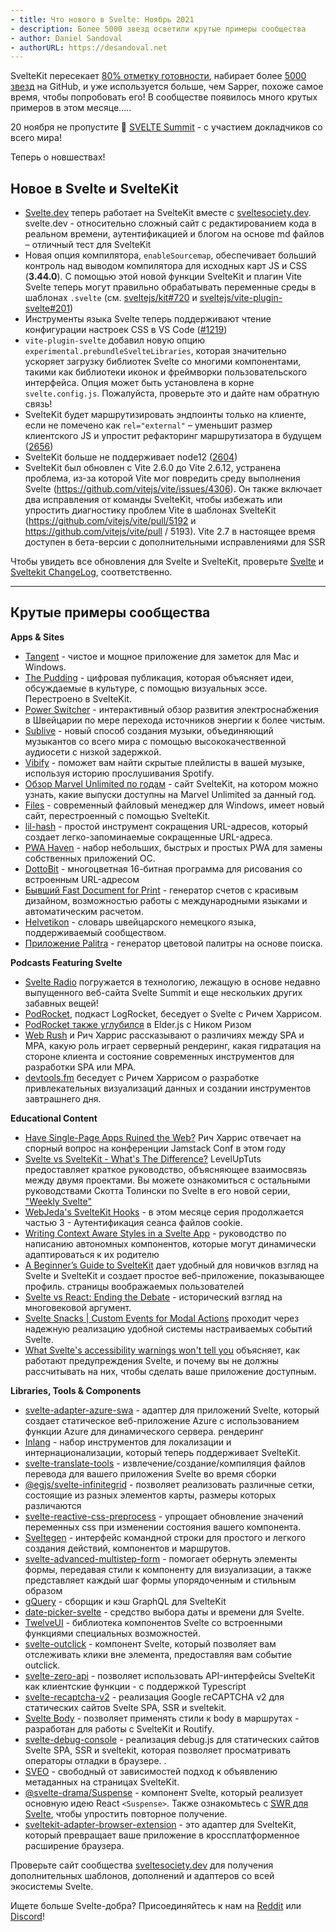```yaml
---
- title: Что нового в Svelte: Ноябрь 2021
- description: Более 5000 звезд осветили крутые примеры сообщества
- author: Daniel Sandoval
- authorURL: https://desandoval.net
---
```


SvelteKit пересекает [80% отметку готовности](https://github.com/sveltejs/kit/milestone/2), набирает более [5000 звезд](https://github.com/sveltejs/kit) на GitHub, и уже используется больше, чем Sapper, похоже самое время, чтобы попробовать его! В сообществе появилось много крутых примеров в этом месяце.....

20 ноября не пропустите 👀 [SVELTE Summit](https://sveltesummit.com/) - с участием докладчиков со всего мира!

Теперь о новшествах!

## Новое в Svelte и SvelteKit

- [Svelte.dev](https://svelte.dev/) теперь работает на SvelteKit вместе с [sveltesociety.dev](https://sveltesociety.dev). svelte.dev - относительно сложный сайт с редактированием кода в реальном времени, аутентификацией и блогом на основе md файлов – отличный тест для SvelteKit
- Новая опция компилятора, `enableSourcemap`, обеспечивает больший контроль над выводом компилятора для исходных карт JS и CSS (**3.44.0**). С помощью этой новой функции SvelteKit и плагин Vite Svelte теперь могут правильно обрабатывать переменные среды в шаблонах `.svelte` (см. [sveltejs/kit#720](https://github.com/sveltejs/kit/issues/720) и [sveltejs/vite-plugin-svelte#201](https://github.com/sveltejs/vite-plugin-svelte/pull/201))
- Инструменты языка Svelte теперь поддерживают чтение конфигурации настроек CSS в VS Code ([#1219](https://github.com/sveltejs/language-tools/issues/1219))
- `vite-plugin-svelte` добавил новую опцию `experimental.prebundleSvelteLibraries`, которая значительно ускоряет загрузку библиотек Svelte со многими компонентами, такими как библиотеки иконок и фреймворки пользовательского интерфейса. Опция может быть установлена в корне `svelte.config.js`. Пожалуйста, проверьте это и дайте нам обратную связь!
- SvelteKit будет маршрутизировать эндпоинты только на клиенте, если не помечено как `rel="external"` – уменьшит размер клиентского JS и упростит рефакторинг маршрутизатора в будущем ([2656](https://github.com/sveltejs/kit/pull/2656))
- SvelteKit больше не поддерживает node12 ([2604](https://github.com/sveltejs/kit/pull/2604))
- SvelteKit был обновлен с Vite 2.6.0 до Vite 2.6.12, устранена проблема, из-за которой Vite мог повредить среду выполнения Svelte (https://github.com/vitejs/vite/issues/4306). Он также включает два исправления от команды SvelteKit, чтобы избежать или упростить диагностику проблем Vite в шаблонах SvelteKit (https://github.com/vitejs/vite/pull/5192 и https://github.com/vitejs/vite/pull / 5193). Vite 2.7 в настоящее время доступен в бета-версии с дополнительными исправлениями для SSR


Чтобы увидеть все обновления для Svelte и SvelteKit, проверьте [Svelte](https://github.com/sveltejs/svelte/blob/master/changeLog.md) и [Sveltekit ChangeLog](https://github.com/sveltejs/kit/blob/master/packages/kit/changelog.md), соответственно.


---

## Крутые примеры сообщества

**Apps & Sites**
- [Tangent](http://tangentnotes.com/) - чистое и мощное приложение для заметок для Mac и Windows.
- [The Pudding](https://pudding.cool/) - цифровая публикация, которая объясняет идеи, обсуждаемые в культуре, с помощью визуальных эссе. Перестроено в SvelteKit.
- [Power Switcher](https://powerswitcher.axpo.com/) - интерактивный обзор развития электроснабжения в Швейцарии по мере перехода источников энергии к более чистым.
- [Sublive](https://sub.live/) - новый способ создания музыки, объединяющий музыкантов со всего мира с помощью высококачественной аудиосети с низкой задержкой.
- [Vibify](https://www.vibify.me/) - поможет вам найти скрытые плейлисты в вашей музыке, используя историю прослушивания Spotify.
- [Обзор Marvel Unlimited по годам](https://marvel.geoffrich.net/) - сайт SvelteKit, на котором можно узнать, какие выпуски доступны на Marvel Unlimited за данный год.
- [Files](https://files.community/) - современный файловый менеджер для Windows, имеет новый сайт, перестроенный с помощью SvelteKit.
- [lil-hash](https://github.com/jackbow/lil-hash) - простой инструмент сокращения URL-адресов, который создает легко-запоминаемые сокращенные URL-адреса.
- [PWA Haven](https://github.com/ThaUnknown/pwa-haven) - набор небольших, быстрых и простых PWA для замены собственных приложений ОС.
- [DottoBit](https://dottobit.com/) - многоцветная 16-битная программа для рисования со встроенным URL-адресом
- [Бывший Fast Document for Print](https://github.com/zummon/former) - генератор счетов с красивым дизайном, возможностью работы с международными языками и автоматическим расчетом.
- [Helvetikon](https://github.com/noahsalvi/helvetikon) - словарь швейцарского немецкого языка, поддерживаемый сообществом.
- [Приложение Palitra](https://palitra.app/) - генератор цветовой палитры на основе поиска.

**Podcasts Featuring Svelte**
- [Svelte Radio](https://www.svelteradio.com/episodes/svelte-summit-is-coming-up-and-svelte-is-growing) погружается в технологию, лежащую в основе недавно выпущенного веб-сайта Svelte Summit и еще нескольких других забавных вещей!
- [PodRocket](https://podrocket.logrocket.com/rich-harris), подкаст LogRocket, беседует о Svelte с Ричем Харрисом.
- [PodRocket также углубился](https://podrocket.logrocket.com/elderjs) в Elder.js с Ником Ризом
- [Web Rush](https://webrush.io/episodes/episode-153-single-page-application-vs-multi-page-application-with-rich-harris) и Рич Харрис рассказывают о различиях между SPA и MPA, какую роль играет серверный рендеринг, какая гидратация на стороне клиента и состояние современных инструментов для разработки SPA или MPA.
- [devtools.fm](https://devtools.fm/episode/15) беседует с Ричем Харрисом о разработке привлекательных визуализаций данных и создании инструментов завтрашнего дня.

**Educational Content**
- [Have Single-Page Apps Ruined the Web?](Https://www.youtube.com/watch?v=860d8usGC0o) Рич Харрис отвечает на спорный вопрос на конференции Jamstack Conf в этом году
- [Svelte vs SvelteKit - What's The Difference?](Https://www.youtube.com/watch?v=IKhtnhQKjxQ) LevelUpTuts предоставляет краткое руководство, объясняющее взаимосвязь между двумя проектами. Вы можете ознакомиться с остальными руководствами Скотта Толински по Svelte в его новой серии, ["Weekly Svelte"](https://www.youtube.com/playlist?list=PLLnpHn493BHF-Onm1MQgKC1psvW-rJuYi)
- [WebJeda's SvelteKit Hooks](https://www.youtube.com/watch?v=RarufLoEL08&list=PLm_Qt4aKpfKgzcTiMT2cgWGBDBIPK06DQ) - в этом месяце серия продолжается частью 3 - Аутентификация сеанса файлов cookie.
- [Writing Context Aware Styles in a Svelte App](https://www.ryanfiller.com/blog/tips/svelte-contex-aware-styles) - руководство по написанию автономных компонентов, которые могут динамически адаптироваться к их родителю
- [A Beginner’s Guide to SvelteKit](https://www.sitepoint.com/a-beginners-guide-to-sveltekit/) дает удобный для новичков взгляд на Svelte и SvelteKit и создает простое веб-приложение, показывающее профиль. страницы воображаемых пользователей
- [Svelte vs React: Ending the Debate](https://massivepixel.io/blog/svelte-vs-react/) - исторический взгляд на многовековой аргумент.
- [Svelte Snacks | Custom Events for Modal Actions](https://jeremydayslice.hashnode.dev/svelte-snacks-or-custom-events-for-modal-actions) проходит через надежную реализацию удобной системы настраиваемых событий Svelte.
- [What Svelte's accessibility warnings won't tell you](https://geoffrich.net/posts/svelte-a11y-limits/) объясняет, как работают предупреждения Svelte, и почему вы не должны рассчитывать на них, чтобы сделать ваше приложение доступным.

**Libraries, Tools & Components**
- [svelte-adapter-azure-swa](https://github.com/geoffrich/svelte-adapter-azure-swa) - адаптер для приложений Svelte, который создает статическое веб-приложение Azure с использованием функции Azure для динамического сервера. рендеринг
- [Inlang](https://docs.inlang.dev/getting-started/svelte-kit) - набор инструментов для локализации и интернационализации, который теперь поддерживает SvelteKit.
- [svelte-translate-tools](https://github.com/noelmugnier/svelte-translate-tools) - извлечение/создание/компиляция файлов перевода для вашего приложения Svelte во время сборки
- [@egjs/svelte-infinitegrid](https://github.com/naver/egjs-infinitegrid/tree/master/packages/svelte-infinitegrid) - позволяет реализовать различные сетки, состоящие из разных элементов карты, размеры которых различаются
- [svelte-reactive-css-preprocess](https://github.com/srmullen/svelte-reactive-css-preprocess) - упрощает обновление значений переменных css при изменении состояния вашего компонента.
- [Sveltegen](https://github.com/snuffyDev/sveltegen) - интерфейс командной строки для простого и легкого создания действий, компонентов и маршрутов.
- [svelte-advanced-multistep-form](https://www.npmjs.com/package/svelte-advanced-multistep-form) - помогает обернуть элементы формы, передавая стили к компоненту для визуализации, а также представляет каждый шаг формы упорядоченным и стильным образом
- [gQuery](https://github.com/leveluptuts/gQuery) - сборщик и кэш GraphQL для SvelteKit
- [date-picker-svelte](https://github.com/probablykasper/date-picker-svelte) - средство выбора даты и времени для Svelte.
- [TwelveUI](https://twelveui.readme.io/reference/what-is-twelveui) - библиотека компонентов Svelte со встроенными функциями специальных возможностей.
- [svelte-outclick](https://github.com/babakfp/svelte-outclick/) - компонент Svelte, который позволяет вам отслеживать клики вне элемента, предоставляя вам событие outclick.
- [svelte-zero-api](https://github.com/ymzuiku/svelte-zero-api) - позволяет использовать API-интерфейсы SvelteKit как клиентские функции - с поддержкой Typescript
- [svelte-recaptcha-v2](https://github.com/basaran/svelte-recaptcha-v2) - реализация Google reCAPTCHA v2 для статических сайтов Svelte SPA, SSR и sveltekit.
- [Svelte Body](https://github.com/ghostdevv/svelte-body) - позволяет применять стили к body в маршрутах - разработан для работы с SvelteKit и Routify.
- [svelte-debug-console](https://github.com/basaran/svelte-debug-console) - реализация debug.js для статических сайтов Svelte SPA, SSR и sveltekit, которая позволяет просматривать операторы отладки в браузере. .
- [SVEO](https://github.com/didier/sveo) - свободный от зависимостей подход к объявлению метаданных на страницах SvelteKit.
- [@svelte-drama/Suspense](https://www.npmjs.com/package/@svelte-drama/suspense) - компонент Svelte, который реализует основную идею React `<Suspense>`. Также ознакомьтесь с [SWR для Svelte](https://www.npmjs.com/package/@svelte-drama/swr), чтобы упростить повторное получение.
- [sveltekit-adapter-browser-extension](https://github.com/antony/sveltekit-adapter-browser-extension) - это адаптер для SvelteKit, который превращает ваше приложение в кроссплатформенное расширение браузера.

Проверьте сайт сообщества [sveltesociety.dev](https://sveltesociety.dev/templates/) для получения дополнительных шаблонов, дополнений и адаптеров со всей экосистемы Svelte.

Ищете больше Svelte-добра? Присоединяйтесь к нам на [Reddit](https://www.reddit.com/r/sveltejs/) или [Discord](https://discord.com/invite/yy75dks)!